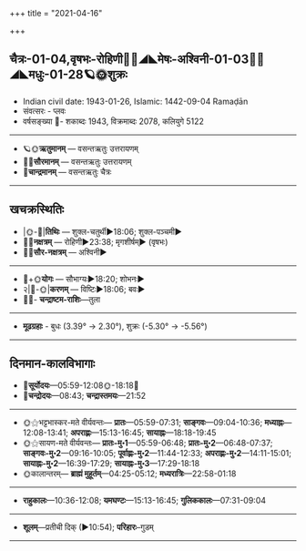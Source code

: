 +++
title = "2021-04-16"

+++
## चैत्रः-01-04,वृषभः-रोहिणी🌛🌌◢◣मेषः-अश्विनी-01-03🌌🌞◢◣मधुः-01-28🪐🌞शुक्रः
- Indian civil date: 1943-01-26, Islamic: 1442-09-04 Ramaḍān
- संवत्सरः - प्लवः
- वर्षसङ्ख्या 🌛- शकाब्दः 1943, विक्रमाब्दः 2078, कलियुगे 5122
___________________
- 🪐🌞**ऋतुमानम्** — वसन्तऋतुः उत्तरायणम्
- 🌌🌞**सौरमानम्** — वसन्तऋतुः उत्तरायणम्
- 🌛**चान्द्रमानम्** — वसन्तऋतुः चैत्रः
___________________


## खचक्रस्थितिः
- |🌞-🌛|**तिथिः** — शुक्ल-चतुर्थी►18:06; शुक्ल-पञ्चमी►  
- 🌌🌛**नक्षत्रम्** — रोहिणी►23:38; मृगशीर्षम्► (वृषभः)  
- 🌌🌞**सौर-नक्षत्रम्** — अश्विनी►  
___________________
- 🌛+🌞**योगः** — सौभाग्यः►18:20; शोभनः►  
- २|🌛-🌞|**करणम्** — विष्टिः►18:06; बवः►  
- 🌌🌛- **चन्द्राष्टम-राशिः**—तुला  
___________________
- **मूढग्रहाः** - बुधः (3.39° → 2.30°), शुक्रः (-5.30° → -5.56°)
___________________


## दिनमान-कालविभागाः
- 🌅**सूर्योदयः**—05:59-12:08🌞️-18:18🌇  
- 🌛**चन्द्रोदयः**—08:43; **चन्द्रास्तमयः**—21:52  
___________________
- 🌞⚝भट्टभास्कर-मते वीर्यवन्तः— **प्रातः**—05:59-07:31; **साङ्गवः**—09:04-10:36; **मध्याह्नः**—12:08-13:41; **अपराह्णः**—15:13-16:45; **सायाह्नः**—18:18-19:45  
- 🌞⚝सायण-मते वीर्यवन्तः— **प्रातः-मु॰1**—05:59-06:48; **प्रातः-मु॰2**—06:48-07:37; **साङ्गवः-मु॰2**—09:16-10:05; **पूर्वाह्णः-मु॰2**—11:44-12:33; **अपराह्णः-मु॰2**—14:11-15:01; **सायाह्नः-मु॰2**—16:39-17:29; **सायाह्नः-मु॰3**—17:29-18:18  
- 🌞कालान्तरम्— **ब्राह्मं मुहूर्तम्**—04:25-05:12; **मध्यरात्रिः**—22:58-01:18  
___________________
- **राहुकालः**—10:36-12:08; **यमघण्टः**—15:13-16:45; **गुलिककालः**—07:31-09:04  
___________________
- **शूलम्**—प्रतीची दिक् (►10:54); **परिहारः**–गुडम्  
___________________
